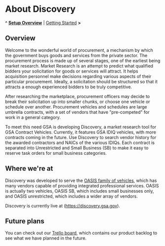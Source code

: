 
# About Discovery

**^** **[Setup Overview](overview.md)** | [Getting Started](getting_started.md) **>**

## Overview

Welcome to the wonderful world of procurement, a mechanism by which the government buys goods and services from the private sector. The procurement process is made up of several stages, one of the earliest being market research. Market Research is an attempt to predict what qualified bidders your solicitation for goods or services will attract. It helps acquisition personnel make decisions regarding various aspects of their particular procurement. Ideally, a solicitation should be structured so that it attracts a enough experienced bidders to be truly competitive.

After researching the marketplace, procurement officers may decide to break their solicitation up into smaller chunks, or choose one vehicle or schedule over another. Procurement vehicles and schedules are large umbrella contracts, with a set of vendors that have "pre-competed" for work in a general category.

To meet this need GSA is developing Discovery, a market research tool for GSA Contract Vehicles. Currently, it features GSA IDIQ vehicles, with more contracts coming in the future. Use Discovery to search vendor history for the awarded contractors and NAICs of the various IDIQs. Each contract is separated into Unrestricted and Small Business (SB) to make it easy to reserve task orders for small business categories.

## Where we're at

Discovery was developed to serve the [OASIS family of  vehicles](http://www.gsa.gov/portal/content/161367), which has many vendors capable of providing integrated professional services. OASIS is actually two vehicles, OASIS SB, which includes small businesses only, and OASIS unrestricted, which includes a wider array of vendors.

Discovery is currently live at (https://discovery.gsa.gov).

## Future plans

You can check out our [Trello board](https://trello.com/b/AEoWtET7/discovery-20), which contains our product backlog to see what we have planned in the future.